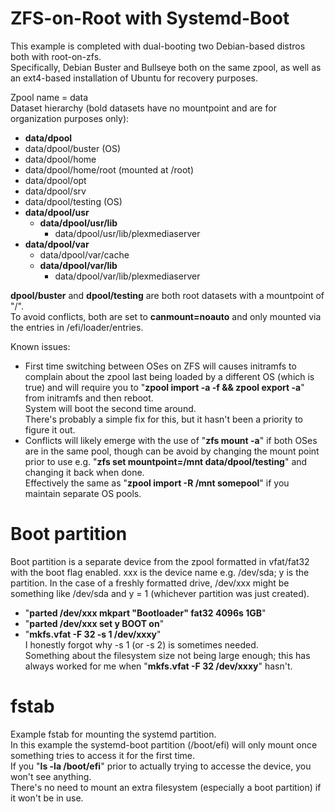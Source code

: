 # ZFS-on-Root with Systemd-Boot
This example is completed with dual-booting two Debian-based distros both with root-on-zfs.  
Specifically, Debian Buster and Bullseye both on the same zpool, as well as an ext4-based installation of Ubuntu for recovery purposes.  
  
Zpool name = data  
Dataset hierarchy (bold datasets have no mountpoint and are for organization purposes only):  
- **data/dpool**  
- data/dpool/buster (OS)                     
- data/dpool/home                       
- data/dpool/home/root (mounted at /root)                  
- data/dpool/opt                        
- data/dpool/srv                        
- data/dpool/testing (OS)  
- **data/dpool/usr**                         
  - **data/dpool/usr/lib**                      
    - data/dpool/usr/lib/plexmediaserver     
- **data/dpool/var**                          
  - data/dpool/var/cache                   
  - **data/dpool/var/lib**                       
    - data/dpool/var/lib/plexmediaserver   
  
**dpool/buster** and **dpool/testing** are both root datasets with a mountpoint of "/".  
To avoid conflicts, both are set to **canmount=noauto** and only mounted via the entries in /efi/loader/entries.  
  
Known issues:
- First time switching between OSes on ZFS will causes initramfs to complain about the zpool last being loaded by a different OS (which is true) and will require you to "**zpool import -a -f && zpool export -a**" from initramfs and then reboot.  
System will boot the second time around.  
There's probably a simple fix for this, but it hasn't been a priority to figure it out.
- Conflicts will likely emerge with the use of "**zfs mount -a**" if both OSes are in the same pool, though can be avoid by changing the mount point prior to use e.g. "**zfs set mountpoint=/mnt data/dpool/testing**" and changing it back when done.  
Effectively the same as "**zpool import -R /mnt somepool**" if you maintain separate OS pools. 

# Boot partition
Boot partition is a separate device from the zpool formatted in vfat/fat32 with the boot flag enabled.
xxx is the device name e.g. /dev/sda; y is the partition.
In the case of a freshly formatted drive, /dev/xxx might be something like /dev/sda and y = 1 (whichever partition was just created).
- "**parted /dev/xxx mkpart "Bootloader" fat32 4096s 1GB**"
- "**parted /dev/xxx set y BOOT on**"
- "**mkfs.vfat -F 32 -s 1 /dev/xxxy**"  
I honestly forgot why -s 1 (or -s 2) is sometimes needed.  
Something about the filesystem size not being large enough; this has always worked for me when "**mkfs.vfat -F 32 /dev/xxxy**" hasn't.  

# fstab
Example fstab for mounting the systemd partition.  
In this example the systemd-boot partition (/boot/efi) will only mount once something tries to access it for the first time.  
If you "**ls -la /boot/efi**" prior to actually trying to accesse the device, you won't see anything.  
There's no need to mount an extra filesystem (especially a boot partition) if it won't be in use.
